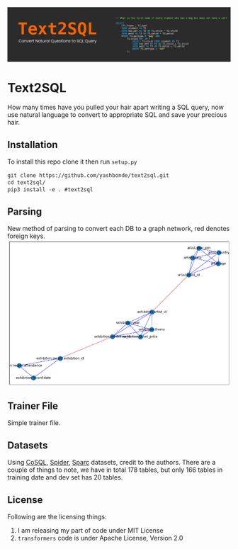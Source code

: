 <img src="assets/header.png">

# Text2SQL

How many times have you pulled your hair apart writing a SQL query, now use natural language to convert to appropriate SQL and save your precious hair. 

## Installation

To install this repo clone it then run `setup.py`
```
git clone https://github.com/yashbonde/text2sql.git
cd text2sql/
pip3 install -e . #text2sql
```

## Parsing

New method of parsing to convert each DB to a graph network, red denotes foreign keys.
<img src="assets/dbvis.png">

## Trainer File

Simple trainer file.

## Datasets

Using [CoSQL](https://yale-lily.github.io/cosql), [Spider](https://yale-lily.github.io/spider), [Sparc](https://yale-lily.github.io/sparc) datasets, credit to the authors. There are a couple of things to note, we have in total 178 tables, but only 166 tables in training date and dev set has 20 tables.


## License

Following are the licensing things:
1. I am releasing my part of code under MIT License
2. `transformers` code is under Apache License, Version 2.0

